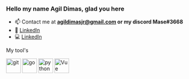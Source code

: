 <h3 align="left">Hello my name Agil Dimas, glad you here</h3>


- 📫 Contact me at **agildimasjr@gmail.com or my discord Mase#3668**
- 🏢 <a href="https://www.linkedin.com/in/agildimas/">Linkedln</a>
- 💻 <a href="https://www.fiverr.com/agildimasjr">Linkedln</a>

My tool's
<p align="left"><img src="https://www.vectorlogo.zone/logos/git-scm/git-scm-icon.svg" alt="git" width="40" height="40"/> 
<img src="https://img.icons8.com/color/48/000000/golang.png" alt="go" width="40" height="40"/> 
<img src="https://img.icons8.com/color/48/000000/python--v1.png" alt="python" width="40" height="40"/>
<img src="https://img.icons8.com/windows/50/000000/vuejs.png" alt="Vue" width="40" height="40"/>
</p>
